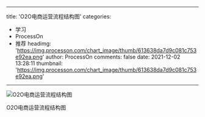 
---
title: 'O2O电商运营流程结构图'
categories: 
 - 学习
 - ProcessOn
 - 推荐
headimg: 'https://img.processon.com/chart_image/thumb/613638da7d9c081c753e92ea.png'
author: ProcessOn
comments: false
date: 2021-12-02 13:28:11
thumbnail: 'https://img.processon.com/chart_image/thumb/613638da7d9c081c753e92ea.png'
---

<div>   
<img class="thumb" alt="O2O电商运营流程结构图" src="https://img.processon.com/chart_image/thumb/613638da7d9c081c753e92ea.png" referrerpolicy="no-referrer">
<p>O2O电商运营流程结构图</p>  
</div>
            